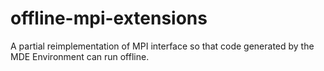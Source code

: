 # offline-mpi-extensions
A partial reimplementation of MPI interface so that code generated by the MDE Environment can run offline.

